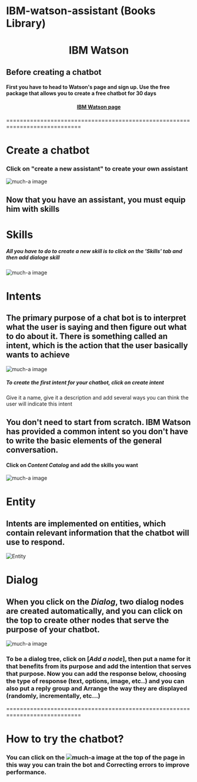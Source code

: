 # IBM-watson-assistant (Books Library)
# <p align="center"> IBM Watson</p>

## <div dir="ltr">Before creating a chatbot</div> 
#### <div dir="ltr"> First you have to head to Watson's page and sign up. Use the free package that allows you to create a free chatbot for 30 days</div>
#### <p align="center"> [IBM Watson page](https://www.ibm.com/cloud/watson-assistant/)</p>
============================================================================
# <div dir="ltr">Create a chatbot</div> 

### <div dir="ltr">Click on "create a new assistant" to create your own assistant</div>
![much-a image](https://cloud.ibm.com/docs-content/v1/content/59ba62f924e3ea418436f195eaf966e3abf487e3/assistant/images/gs-create-assistant-done.png) 
## <div dir="ltr">Now that you have an assistant, you must equip him with skills</div>

# <div dir="ltr">Skills</div>

##### <div dir="ltr"> All you have to do to create a new skill is to click on the 'Skills' tab and then *add dialoge skill*</div>
![much-a image](https://help.brightpattern.com/images/3/35/Skills-View-API-53.PNG)




# <div dir="ltr">Intents</div>

## <div dir="ltr">The primary purpose of a chat bot is to interpret what the user is saying and then figure out what to do about it. There is something called an intent, which is the action that the user basically wants to achieve</div>
![much-a image](https://cloud.ibm.com/docs-content/v1/content/59ba62f924e3ea418436f195eaf966e3abf487e3/assistant/images/gs-intents-page.png)
##### <div dir="ltr">To create the first intent for your chatbot, click on *create intent*</div>
<div dir="ltr"> Give it a name, give it a description and add several ways you can think the user will indicate this intent</div>


## <div dir="ltr">You don't need to start from scratch. IBM Watson has provided a common intent so you don't have to write the basic elements of the general conversation.</div>
#### <div dir="ltr">Click on *Content Catalog* and add the skills you want</div>
![much-a image](https://cloud.ibm.com/docs-content/v1/content/5c1b97d453d5af69d9a584a7d688a76333a13c1c/assistant/images/catalog-overview.png)




# <div dir="ltr">Entity</div>

## <div dir="ltr">Intents are implemented on entities, which contain relevant information that the chatbot will use to respond.</div>
![Entity ](https://user-images.githubusercontent.com/85652061/127760270-cdf4a945-fdf9-463a-b672-bf3c45592b7c.png)



# <div dir="ltr">Dialog</div>

## <div dir="ltr"> When you click on the *Dialog*, two dialog nodes are created automatically, and you can click on the top to create other nodes that serve the purpose of your chatbot.</div>
![much-a image](https://cloud.ibm.com/docs-content/v1/content/5c1b97d453d5af69d9a584a7d688a76333a13c1c/assistant/images/gs-new-dialog.png)
### <div dir="ltr">To be a dialog tree, click on [*Add a node*], then put a name for it that benefits from its purpose and add the intention that serves that purpose. Now you can add the response below, choosing the type of response (text, options, image, etc..) and you can also put a reply group and Arrange the way they are displayed (randomly, incrementally, etc...)</div>


============================================================================


# <div dir="ltr">How to try the chatbot? </div>
### <div dir="ltr"> You can click on the ![much-a image](https://cloud.ibm.com/docs-content/v1/content/5c1b97d453d5af69d9a584a7d688a76333a13c1c/assistant/images/try-it.png) at the top of the page in this way you can train the bot and Correcting errors to improve performance.</div>


